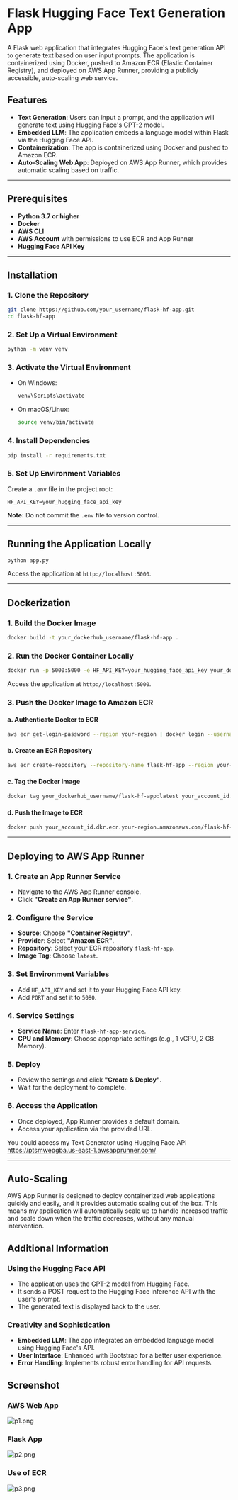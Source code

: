 # Flask Hugging Face Text Generation App

A Flask web application that integrates Hugging Face's text generation API to generate text based on user input prompts. The application is containerized using Docker, pushed to Amazon ECR (Elastic Container Registry), and deployed on AWS App Runner, providing a publicly accessible, auto-scaling web service.


## Features

- **Text Generation**: Users can input a prompt, and the application will generate text using Hugging Face's GPT-2 model.
- **Embedded LLM**: The application embeds a language model within Flask via the Hugging Face API.
- **Containerization**: The app is containerized using Docker and pushed to Amazon ECR.
- **Auto-Scaling Web App**: Deployed on AWS App Runner, which provides automatic scaling based on traffic.

---

## Prerequisites

- **Python 3.7 or higher**
- **Docker**
- **AWS CLI**
- **AWS Account** with permissions to use ECR and App Runner
- **Hugging Face API Key**

---

## Installation

### 1. Clone the Repository

```bash
git clone https://github.com/your_username/flask-hf-app.git
cd flask-hf-app
```

### 2. Set Up a Virtual Environment

```bash
python -m venv venv
```

### 3. Activate the Virtual Environment

- On Windows:

  ```bash
  venv\Scripts\activate
  ```

- On macOS/Linux:

  ```bash
  source venv/bin/activate
  ```

### 4. Install Dependencies

```bash
pip install -r requirements.txt
```

### 5. Set Up Environment Variables

Create a `.env` file in the project root:

```
HF_API_KEY=your_hugging_face_api_key
```

**Note:** Do not commit the `.env` file to version control.

---

## Running the Application Locally

```bash
python app.py
```

Access the application at `http://localhost:5000`.

---

## Dockerization

### 1. Build the Docker Image

```bash
docker build -t your_dockerhub_username/flask-hf-app .
```

### 2. Run the Docker Container Locally

```bash
docker run -p 5000:5000 -e HF_API_KEY=your_hugging_face_api_key your_dockerhub_username/flask-hf-app
```

Access the application at `http://localhost:5000`.

### 3. Push the Docker Image to Amazon ECR

#### a. Authenticate Docker to ECR

```bash
aws ecr get-login-password --region your-region | docker login --username AWS --password-stdin your_account_id.dkr.ecr.your-region.amazonaws.com
```

#### b. Create an ECR Repository

```bash
aws ecr create-repository --repository-name flask-hf-app --region your-region
```

#### c. Tag the Docker Image

```bash
docker tag your_dockerhub_username/flask-hf-app:latest your_account_id.dkr.ecr.your-region.amazonaws.com/flask-hf-app:latest
```

#### d. Push the Image to ECR

```bash
docker push your_account_id.dkr.ecr.your-region.amazonaws.com/flask-hf-app:latest
```

---

## Deploying to AWS App Runner

### 1. Create an App Runner Service

- Navigate to the AWS App Runner console.
- Click **"Create an App Runner service"**.

### 2. Configure the Service

- **Source**: Choose **"Container Registry"**.
- **Provider**: Select **"Amazon ECR"**.
- **Repository**: Select your ECR repository `flask-hf-app`.
- **Image Tag**: Choose `latest`.

### 3. Set Environment Variables

- Add `HF_API_KEY` and set it to your Hugging Face API key.
- Add `PORT` and set it to `5080`.

### 4. Service Settings

- **Service Name**: Enter `flask-hf-app-service`.
- **CPU and Memory**: Choose appropriate settings (e.g., 1 vCPU, 2 GB Memory).

### 5. Deploy

- Review the settings and click **"Create & Deploy"**.
- Wait for the deployment to complete.

### 6. Access the Application

- Once deployed, App Runner provides a default domain.
- Access your application via the provided URL.

You could access my Text Generator using Hugging Face API
https://ptsmwepgba.us-east-1.awsapprunner.com/

---

##  Auto-Scaling

AWS App Runner is designed to deploy containerized web applications quickly and easily, and it provides automatic scaling out of the box. This means my application will automatically scale up to handle increased traffic and scale down when the traffic decreases, without any manual intervention.

## Additional Information

### Using the Hugging Face API

- The application uses the GPT-2 model from Hugging Face.
- It sends a POST request to the Hugging Face inference API with the user's prompt.
- The generated text is displayed back to the user.

### Creativity and Sophistication

- **Embedded LLM**: The app integrates an embedded language model using Hugging Face's API.
- **User Interface**: Enhanced with Bootstrap for a better user experience.
- **Error Handling**: Implements robust error handling for API requests.

## Screenshot
### AWS Web App
![p1.png](p1.png)
### Flask App
![p2.png](p2.png)
### Use of ECR
![p3.png](p3.png)


